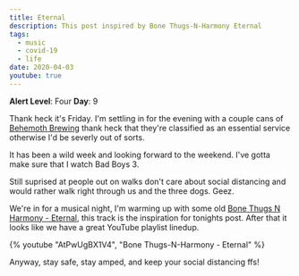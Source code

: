```yaml
---
title: Eternal
description: This post inspired by Bone Thugs-N-Harmony Eternal
tags:
  - music
  - covid-19
  - life
date: 2020-04-03
youtube: true
---
```


**Alert Level**: Four
**Day**: 9

Thank heck it's Friday. I'm settling in for the evening with a couple cans of [Behemoth Brewing](https://www.behemothbrewing.co.nz/) thank heck that they're classified as an essential service otherwise I'd be severly out of sorts.

It has been a wild week and looking forward to the weekend. I've gotta make sure that I watch Bad Boys 3.

Still suprised at people out on walks don't care about social distancing and would rather walk right through us and the three dogs. Geez.

We're in for a musical night, I'm warming up with some old [Bone Thugs N Harmony - Eternal](https://open.spotify.com/track/14Klge4yTyUeFEn9yvBUjh?si=-00PQEaoQuqB6SQn7Hqdrg), this track is the inspiration for tonights post. After that it looks like we have a great YouTube playlist linedup.

{% youtube "AtPwUgBX1V4", "Bone Thugs-N-Harmony - Eternal" %}

Anyway, stay safe, stay amped, and keep your social distancing ffs!
